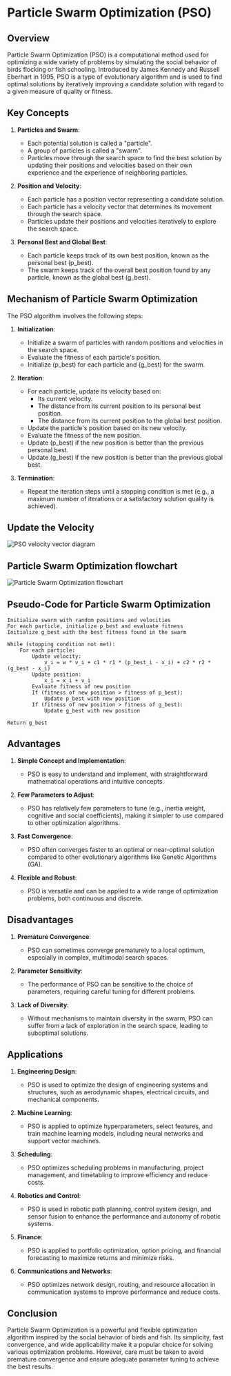 # Particle Swarm Optimization (PSO)

## Overview

Particle Swarm Optimization (PSO) is a computational method used for optimizing a wide variety of problems by simulating the social behavior of birds flocking or fish schooling. Introduced by James Kennedy and Russell Eberhart in 1995, PSO is a type of evolutionary algorithm and is used to find optimal solutions by iteratively improving a candidate solution with regard to a given measure of quality or fitness.

## Key Concepts

1. **Particles and Swarm**:
   - Each potential solution is called a "particle".
   - A group of particles is called a "swarm".
   - Particles move through the search space to find the best solution by updating their positions and velocities based on their own experience and the experience of neighboring particles.

2. **Position and Velocity**:
   - Each particle has a position vector representing a candidate solution.
   - Each particle has a velocity vector that determines its movement through the search space.
   - Particles update their positions and velocities iteratively to explore the search space.

3. **Personal Best and Global Best**:
   - Each particle keeps track of its own best position, known as the personal best (p_best).
   - The swarm keeps track of the overall best position found by any particle, known as the global best (g_best).

## Mechanism of Particle Swarm Optimization

The PSO algorithm involves the following steps:

1. **Initialization**:
   - Initialize a swarm of particles with random positions and velocities in the search space.
   - Evaluate the fitness of each particle's position.
   - Initialize (p_best) for each particle and (g_best) for the swarm.

2. **Iteration**:
   - For each particle, update its velocity based on:
     - Its current velocity.
     - The distance from its current position to its personal best position.
     - The distance from its current position to the global best position.
   - Update the particle's position based on its new velocity.
   - Evaluate the fitness of the new position.
   - Update (p_best) if the new position is better than the previous personal best.
   - Update (g_best) if the new position is better than the previous global best.

3. **Termination**:
   - Repeat the iteration steps until a stopping condition is met (e.g., a maximum number of iterations or a satisfactory solution quality is achieved).

## Update the Velocity

![PSO velocity vector diagram](imgs/PSO-velocity-vector-diagram.png)

## Particle Swarm Optimization flowchart

![Particle Swarm Optimization flowchart](imgs/Particle-Swarm-Optimization-PSO-flowchart.png)

## Pseudo-Code for Particle Swarm Optimization

```pseudo
Initialize swarm with random positions and velocities
For each particle, initialize p_best and evaluate fitness
Initialize g_best with the best fitness found in the swarm

While (stopping condition not met):
    For each particle:
        Update velocity:
            v_i = w * v_i + c1 * r1 * (p_best_i - x_i) + c2 * r2 * (g_best - x_i)
        Update position:
            x_i = x_i + v_i
        Evaluate fitness of new position
        If (fitness of new position > fitness of p_best):
            Update p_best with new position
        If (fitness of new position > fitness of g_best):
            Update g_best with new position

Return g_best
```

## Advantages

1. **Simple Concept and Implementation**:
   - PSO is easy to understand and implement, with straightforward mathematical operations and intuitive concepts.

2. **Few Parameters to Adjust**:
   - PSO has relatively few parameters to tune (e.g., inertia weight, cognitive and social coefficients), making it simpler to use compared to other optimization algorithms.

3. **Fast Convergence**:
   - PSO often converges faster to an optimal or near-optimal solution compared to other evolutionary algorithms like Genetic Algorithms (GA).

4. **Flexible and Robust**:
   - PSO is versatile and can be applied to a wide range of optimization problems, both continuous and discrete.

## Disadvantages

1. **Premature Convergence**:
   - PSO can sometimes converge prematurely to a local optimum, especially in complex, multimodal search spaces.

2. **Parameter Sensitivity**:
   - The performance of PSO can be sensitive to the choice of parameters, requiring careful tuning for different problems.

3. **Lack of Diversity**:
   - Without mechanisms to maintain diversity in the swarm, PSO can suffer from a lack of exploration in the search space, leading to suboptimal solutions.

## Applications

1. **Engineering Design**:
   - PSO is used to optimize the design of engineering systems and structures, such as aerodynamic shapes, electrical circuits, and mechanical components.

2. **Machine Learning**:
   - PSO is applied to optimize hyperparameters, select features, and train machine learning models, including neural networks and support vector machines.

3. **Scheduling**:
   - PSO optimizes scheduling problems in manufacturing, project management, and timetabling to improve efficiency and reduce costs.

4. **Robotics and Control**:
   - PSO is used in robotic path planning, control system design, and sensor fusion to enhance the performance and autonomy of robotic systems.

5. **Finance**:
   - PSO is applied to portfolio optimization, option pricing, and financial forecasting to maximize returns and minimize risks.

6. **Communications and Networks**:
   - PSO optimizes network design, routing, and resource allocation in communication systems to improve performance and reduce costs.

## Conclusion

Particle Swarm Optimization is a powerful and flexible optimization algorithm inspired by the social behavior of birds and fish. Its simplicity, fast convergence, and wide applicability make it a popular choice for solving various optimization problems. However, care must be taken to avoid premature convergence and ensure adequate parameter tuning to achieve the best results.